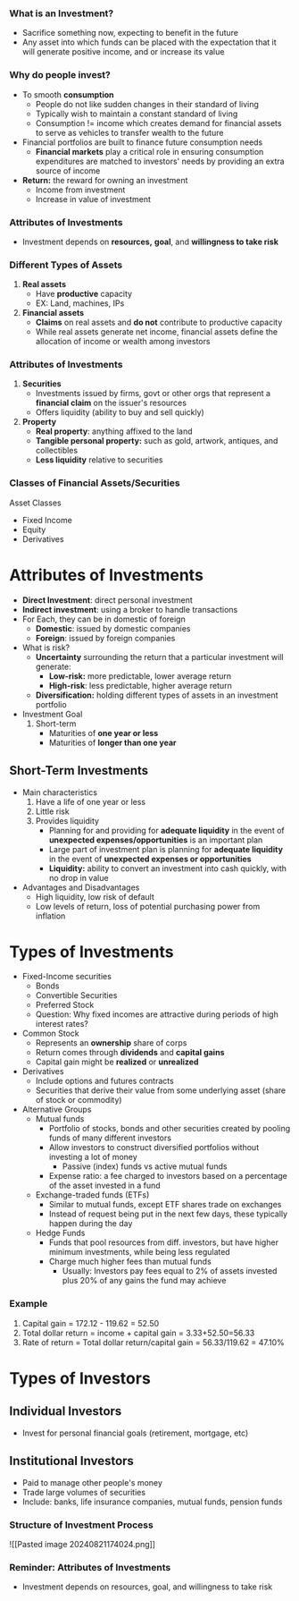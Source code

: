 ### What is an Investment?
- Sacrifice something now, expecting to benefit in the future
- Any asset into which funds can be placed with the expectation that it will generate positive income, and or increase its value

### Why do people invest?
- To smooth **consumption**
	- People do not like sudden changes in their standard of living
	- Typically wish to maintain a constant standard of living
	- Consumption != income which creates demand for financial assets to serve as vehicles to transfer wealth to the future
- Financial portfolios are built to finance future consumption needs
	- **Financial markets** play a critical role in ensuring consumption expenditures are matched to investors' needs by providing an extra source of income
- **Return:** the reward for owning an investment
	- Income from investment
	- Increase in value of investment
### Attributes of Investments
- Investment depends on **resources,** **goal**, and **willingness to take risk**

### Different Types of Assets
1. **Real assets**
	- Have **productive** capacity
	- EX: Land, machines, IPs
2. **Financial assets**
	- **Claims** on real assets and **do not** contribute to productive capacity
	- While real assets generate net income, financial assets define the allocation of income or wealth among investors

### Attributes of Investments
1. **Securities**
	- Investments issued by firms, govt or other orgs that represent a **financial claim** on the issuer's resources
	- Offers liquidity (ability to buy and sell quickly)
2. **Property**
	- **Real property**: anything affixed to the land
	- **Tangible personal property:** such as gold, artwork, antiques, and collectibles
	- **Less liquidity** relative to securities

### Classes of Financial Assets/Securities
Asset Classes
- Fixed Income
- Equity
- Derivatives

# Attributes of Investments
- **Direct Investment**: direct personal investment
- **Indirect investment**: using a broker to handle transactions
- For Each, they can be in domestic of foreign
	- **Domestic**: issued by domestic companies
	- **Foreign**: issued by foreign companies
- What is risk?
	- **Uncertainty** surrounding the return that a particular investment will generate:
		- **Low-risk:** more predictable, lower average return
		- **High-risk**: less predictable, higher average return
	- **Diversification:** holding different types of assets in an investment portfolio
- Investment Goal
	1. Short-term
		- Maturities of **one year or less**
		- Maturities of **longer than one year**
## Short-Term Investments
- Main characteristics
	1. Have a life of one year or less
	2. Little risk
	3. Provides liquidity
		- Planning for and providing for **adequate liquidity** in the event of **unexpected expenses/opportunities** is an important plan
		- Large part of investment plan is planning for **adequate liquidity** in the event of **unexpected expenses or opportunities**
		- **Liquidity:** ability to convert an investment into cash quickly, with no drop in value
- Advantages and Disadvantages
	- High liquidity, low risk of default
	- Low levels of return, loss of potential purchasing power from inflation

# Types of Investments
- Fixed-Income securities
	- Bonds
	- Convertible Securities
	- Preferred Stock
	- Question: Why fixed incomes are attractive during periods of high interest rates?
- Common Stock
	- Represents an **ownership** share of corps
	- Return comes through **dividends** and **capital gains**
	- Capital gain might be **realized** or **unrealized**
- Derivatives
	- Include options and futures contracts
	- Securities that derive their value from some underlying asset (share of stock or commodity)
- Alternative Groups
	- Mutual funds
		- Portfolio of stocks, bonds and other securities created by pooling funds of many different investors
		- Allow investors to construct diversified portfolios without investing a lot of money
			- Passive (index) funds vs active mutual funds
		- Expense ratio: a fee charged to investors based on a percentage of the asset invested in a fund
	- Exchange-traded funds (ETFs)
		- Similar to mutual funds, except ETF shares trade on exchanges
		- Instead of request being put in the next few days, these typically happen during the day
	- Hedge Funds
		- Funds that pool resources from diff. investors, but have higher minimum investments, while being less regulated
		- Charge much higher fees than mutual funds
			- Usually: Investors pay fees equal to 2% of assets invested plus 20% of any gains the fund may achieve

### Example
1. Capital gain = 172.12 - 119.62 = 52.50
2. Total dollar return = income + capital gain
= 3.33+52.50=56.33
3. Rate of return = Total dollar return/capital gain = 56.33/119.62 = 47.10%

# Types of Investors
## Individual Investors
- Invest for personal financial goals (retirement, mortgage, etc)
## Institutional Investors
- Paid to manage other people's money
- Trade large volumes of securities
- Include: banks, life insurance companies, mutual funds, pension funds
### Structure of Investment Process
![[Pasted image 20240821174024.png]]
### Reminder: Attributes of Investments
- Investment depends on resources, goal, and willingness to take risk
